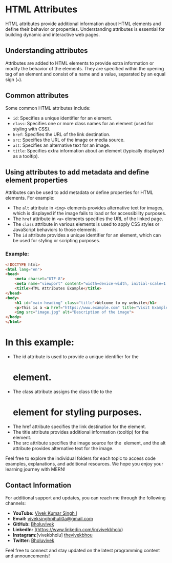 # HTML Attributes

HTML attributes provide additional information about HTML elements and define their behavior or properties. Understanding attributes is essential for building dynamic and interactive web pages.

## Understanding attributes

Attributes are added to HTML elements to provide extra information or modify the behavior of the elements. They are specified within the opening tag of an element and consist of a name and a value, separated by an equal sign (`=`).

## Common attributes

Some common HTML attributes include:

- `id`: Specifies a unique identifier for an element.
- `class`: Specifies one or more class names for an element (used for styling with CSS).
- `href`: Specifies the URL of the link destination.
- `src`: Specifies the URL of the image or media source.
- `alt`: Specifies an alternative text for an image.
- `title`: Specifies extra information about an element (typically displayed as a tooltip).

## Using attributes to add metadata and define element properties

Attributes can be used to add metadata or define properties for HTML elements. For example:

- The `alt` attribute in `<img>` elements provides alternative text for images, which is displayed if the image fails to load or for accessibility purposes.
- The `href` attribute in `<a>` elements specifies the URL of the linked page.
- The `class` attribute in various elements is used to apply CSS styles or JavaScript behaviors to those elements.
- The `id` attribute provides a unique identifier for an element, which can be used for styling or scripting purposes.

### Example:

```html
<!DOCTYPE html>
<html lang="en">
<head>
    <meta charset="UTF-8">
    <meta name="viewport" content="width=device-width, initial-scale=1.0">
    <title>HTML Attributes Example</title>
</head>
<body>
    <h1 id="main-heading" class="title">Welcome to my website</h1>
    <p>This is a <a href="https://www.example.com" title="Visit Example">link</a> to Example.com.</p>
    <img src="image.jpg" alt="Description of the image">
</body>
</html>

```
# In this example:

- The id attribute is used to provide a unique identifier for the <h1> element.
- The class attribute assigns the class title to the <h1> element for styling purposes.
- The href attribute specifies the link destination for the <a> element.
- The title attribute provides additional information (tooltip) for the <a> element.
- The src attribute specifies the image source for the <img> element, and the alt attribute provides alternative text for the image.

Feel free to explore the individual folders for each topic to access code examples, explanations, and additional resources. We hope you enjoy your learning journey with MERN!

## Contact Information

For additional support and updates, you can reach me through the following channels:

- **YouTube:** [Vivek Kumar Singh l](https://www.youtube.com/channel/UClhKtACVRfHeYcDiAxngZpQ)
- **Email:** viveksinghpihuli0a@gmail.com
- **GitHub:** [Bholuvivek](https://github.com/Bholuvivek)
- **LinkedIn:** ](https://www.linkedin.com/in/vivekbholu)
- **Instagram:**[vivekbholu] [thevivekbhou](https://www.instagram.com/thevivekbholu)
- **Twitter:** [Bholuvivek](https://twitter.com/Bholuvivek)

Feel free to connect and stay updated on the latest programming content and announcements!